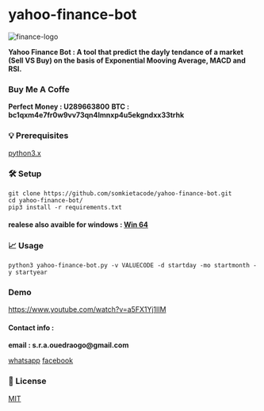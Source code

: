# yahoo-finance-bot


![finance-logo](yahoofbot.png)

__Yahoo Finance Bot : A tool that predict the dayly tendance of a market (Sell VS Buy) on the basis of Exponential Mooving Average, MACD and RSI.__

### Buy Me A Coffe

__Perfect Money : U289663800__
__BTC : bc1qxm4e7fr0w9vv73qn4lmnxp4u5ekgndxx33trhk__

### 💡 Prerequisites

[python3.x](https://www.python.org/)

### 🛠️ Setup

```
git clone https://github.com/somkietacode/yahoo-finance-bot.git
cd yahoo-finance-bot/
pip3 install -r requirements.txt
```

#### realese also avaible for windows : [Win 64](https://github.com/somkietacode/yahoo-finance-bot/releases/download/v2.0.1/YAHOOFINANCEBOT.zip)

### 📈 Usage

```
python3 yahoo-finance-bot.py -v VALUECODE -d startday -mo startmonth -y startyear

```

### Demo


https://www.youtube.com/watch?v=a5FX1Yj1lIM
  


#### Contact info :

__email : s.r.a.ouedraogo@gmail.com__

[whatsapp](https://wa.me/+22672587871)
[facebook](https://www.facebook.com/globalanalysistech)

### 📝 License

[MIT](https://opensource.org/licenses/MIT)
